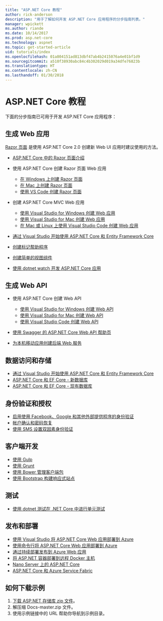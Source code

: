 ```yaml
---
title: "ASP.NET Core 教程"
author: rick-anderson
description: "用于了解如何开发 ASP.NET Core 应用程序的分步指南列表。"
manager: wpickett
ms.author: riande
ms.date: 10/14/2017
ms.prod: asp.net-core
ms.technology: aspnet
ms.topic: get-started-article
uid: tutorials/index
ms.openlocfilehash: 01a804151ad813dbf47ab4b2415076a4e01bf1d9
ms.sourcegitcommit: a510f38930abc84c4b302029d019a34dfe76823b
ms.translationtype: HT
ms.contentlocale: zh-CN
ms.lasthandoff: 01/30/2018
---
```

# <a name="aspnet-core-tutorials"></a>ASP.NET Core 教程

下面的分步指南已可用于开发 ASP.NET Core 应用程序：

## <a name="build-web-apps"></a>生成 Web 应用

[Razor 页面](xref:mvc/razor-pages/index) 是使用 ASP.NET Core 2.0 创建新 Web UI 应用时建议使用的方法。

* [ASP.NET Core 中的 Razor 页面介绍](xref:mvc/razor-pages/index)
* 使用 ASP.NET Core 创建 Razor 页面 Web 应用

   * [在 Windows 上创建 Razor 页面](xref:tutorials/razor-pages/index)
   * [在 Mac 上创建 Razor 页面](xref:tutorials/razor-pages-mac/index)
   * [使用 VS Code 创建 Razor 页面](xref:tutorials/razor-pages-vsc/index)  

* 创建 ASP.NET Core MVC Web 应用

   * [使用 Visual Studio for Windows 创建 Web 应用](first-mvc-app/index.md)
   * [使用 Visual Studio for Mac 创建 Web 应用](first-mvc-app-mac/index.md)
   * [在 Mac 或 Linux 上使用 Visual Studio Code 创建 Web 应用](first-mvc-app-xplat/index.md)

* [通过 Visual Studio 开始使用 ASP.NET Core 和 Entity Framework Core](../data/ef-mvc/index.md)
* [创建标记帮助程序](../mvc/views/tag-helpers/authoring.md)
* [创建简单的视图组件](../mvc/views/view-components.md#walkthrough-creating-a-simple-view-component)
* [使用 dotnet watch 开发 ASP.NET Core 应用](dotnet-watch.md)

## <a name="build-web-apis"></a>生成 Web API
* 使用 ASP.NET Core 创建 Web API

  * [使用 Visual Studio for Windows 创建 Web API](first-web-api.md)
  * [使用 Visual Studio for Mac 创建 Web API](xref:tutorials/first-web-api-mac)
  * [使用 Visual Studio Code 创建 Web API](web-api-vsc.md)
  
* [使用 Swagger 的 ASP.NET Core Web API 帮助页](web-api-help-pages-using-swagger.md)
* [为本机移动应用创建后端 Web 服务](../mobile/native-mobile-backend.md)

## <a name="data-access-and-storage"></a>数据访问和存储
* [通过 Visual Studio 开始使用 ASP.NET Core 和 Entity Framework Core](../data/ef-mvc/index.md)
* [ASP.NET Core 和 EF Core - 新数据库](https://docs.microsoft.com/ef/core/get-started/aspnetcore/new-db)
* [ASP.NET Core 和 EF Core - 现有数据库](https://docs.microsoft.com/ef/core/get-started/aspnetcore/existing-db)

## <a name="authentication-and-authorization"></a>身份验证和授权
* [启用使用 Facebook、Google 和其他外部提供程序的身份验证](../security/authentication/social/index.md)
* [帐户确认和密码恢复](../security/authentication/accconfirm.md)
* [使用 SMS 设置双因素身份验证](../security/authentication/2fa.md)

## <a name="client-side-development"></a>客户端开发
* [使用 Gulp](../client-side/using-gulp.md)
* [使用 Grunt](../client-side/using-grunt.md)
* [使用 Bower 管理客户端包](../client-side/bower.md)
* [使用 Bootstrap 构建响应式站点](../client-side/bootstrap.md)

## <a name="test"></a>测试
* [使用 dotnet 测试在 .NET Core 中进行单元测试](https://docs.microsoft.com/dotnet/articles/core/testing/unit-testing-with-dotnet-test)

## <a name="publish-and-deploy"></a>发布和部署
* [使用 Visual Studio 将 ASP.NET Core Web 应用部署到 Azure](publish-to-azure-webapp-using-vs.md)
* [使用命令行将 ASP.NET Core Web 应用部署到 Azure](publish-to-azure-webapp-using-cli.md)
* [通过持续部署发布到 Azure Web 应用](xref:host-and-deploy/azure-apps/azure-continuous-deployment)
* [将 ASP.NET 容器部署到远程 Docker 主机](https://docs.microsoft.com/azure/vs-azure-tools-docker-hosting-web-apps-in-docker)
* [Nano Server 上的 ASP.NET Core](nano-server.md)
* [ASP.NET Core 和 Azure Service Fabric](https://docs.microsoft.com/azure/service-fabric/service-fabric-add-a-web-frontend)

<a name="download"></a> 
## <a name="how-to-download-a-sample"></a>如何下载示例
1. [下载 ASP.NET 存储库 zip 文件](https://codeload.github.com/aspnet/Docs/zip/master)。
1. 解压缩 Docs-master.zip 文件。
1. 使用示例链接中的 URL 帮助你导航到示例目录。 
